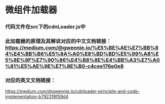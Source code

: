 # 微组件加载器

### 代码文件在src下的cdnLoader.js中

### 此加载器的原理及其解说对应的中文文档链接：<https://medium.com/@gwennie.io/%E5%BE%AE%E7%BB%84%E4%BB%B6%E5%8A%A0%E8%BD%BD%E5%99%A8%E5%8E%9F%E7%90%86%E4%B8%8E%E4%BB%A3%E7%A0%81%E5%AE%9E%E7%8E%B0-c4cee176e0e8>

### 对应的英文文档链接：
<https://medium.com/@gwennie.io/cdnloader-principle-and-code-implementation-b792318f59d4>



